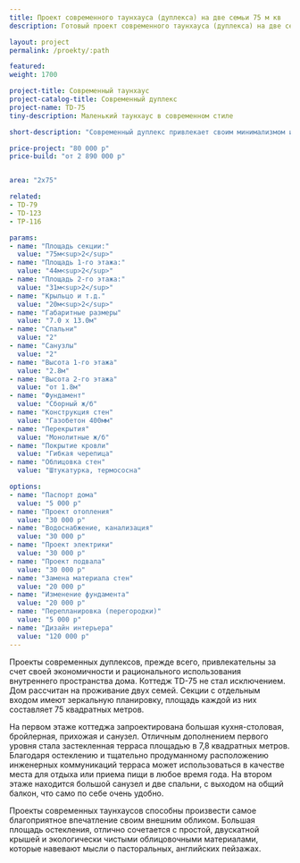 ```yaml
---
title: Проект современного таунхауса (дуплекса) на две семьи 75 м кв
description: Готовый проект современного таунхауса (дуплекса) на две семьи, из кирпича, газобетона или пеноблока. Площадь секции&#58; 75 м.кв.

layout: project
permalink: /proekty/:path

featured:
weight: 1700

project-title: Современный таунхаус
project-catalog-title: Современный дуплекс
project-name: TD-75
tiny-description: Маленький таунхаус в современном стиле

short-description: "Современный дуплекс привлекает своим минимализмом и простотой. Грамотная планировка сочетает в себе большую общую зону из столовой, кухни, гостиной с выходом на террасу и две небольшие уютные спальни. Все эти помещения занимают 75 м<sup>2</sup>. Угловое остекление кухни создает легкий в чистке фартук и акцентирует внимание на этой зоне комнаты. А витражное остекление гостиной зрительно расширяет пространство, в котором можно устроить небольшой зимний сад. Он наполнит ваш дом теплом морозной зимой и чистым полезным воздухом круглый год."

price-project: "80 000 р"
price-build: "от 2 890 000 р"


area: "2x75"

related:
- TD-79
- TD-123
- TP-116

params:
- name: "Площадь секции:"
  value: "75м<sup>2</sup>"
- name: "Площадь 1-го этажа:"
  value: "44м<sup>2</sup>"
- name: "Площадь 2-го этажа:"
  value: "31м<sup>2</sup>"
- name: "Крыльцо и т.д."
  value: "20м<sup>2</sup>"
- name: "Габаритные размеры"
  value: "7.0 x 13.0м"
- name: "Спальни"
  value: "2"
- name: "Санузлы"
  value: "2"
- name: "Высота 1-го этажа"
  value: "2.8м"
- name: "Высота 2-го этажа"
  value: "от 1.8м"
- name: "Фундамент"
  value: "Сборный ж/б"
- name: "Конструкция стен"
  value: "Газобетон 400мм"
- name: "Перекрытия"
  value: "Монолитные ж/б"
- name: "Покрытие кровли"
  value: "Гибкая черепица"
- name: "Облицовка стен"
  value: "Штукатурка, термососна"

options:
- name: "Паспорт дома"
  value: "5 000 р"
- name: "Проект отопления"
  value: "30 000 р"
- name: "Водоснабжение, канализация"
  value: "30 000 р"
- name: "Проект электрики"
  value: "30 000 р"
- name: "Проект подвала"
  value: "30 000 р"
- name: "Замена материала стен"
  value: "20 000 р"
- name: "Изменение фундамента"
  value: "20 000 р"
- name: "Перепланировка (перегородки)"
  value: "5 000 р"
- name: "Дизайн интерьера"
  value: "120 000 р"
---
```

Проекты современных дуплексов, прежде всего, привлекательны за счет своей экономичности и рационального использования внутреннего пространства дома. Коттедж TD-75 не стал исключением. Дом рассчитан на проживание двух семей. Секции с отдельным входом имеют зеркальную планировку, площадь каждой из них составляет 75 квадратных метров.

На первом этаже коттеджа запроектирована большая кухня-столовая, бройлерная, прихожая и санузел. Отличным дополнением первого уровня стала застекленная терраса площадью в 7,8 квадратных метров. Благодаря остеклению и тщательно продуманному расположению инженерных коммуникаций терраса может использоваться в качестве места для отдыха или приема пищи в любое время года. На втором этаже находится большой санузел и две спальни, с выходом на общий балкон, что само по себе очень удобно.

Проекты современных таунхаусов способны произвести самое благоприятное впечатление своим внешним обликом. Большая площадь остекления, отлично сочетается с простой, двускатной крышей и экологически чистыми облицовочными материалами, которые навевают мысли о пасторальных, английских пейзажах.
